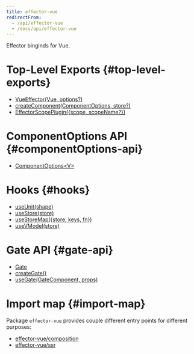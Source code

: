 ```yaml
---
title: effector-vue
redirectFrom:
  - /api/effector-vue
  - /docs/api/effector-vue
---
```


Effector binginds for Vue.

# Top-Level Exports {#top-level-exports}

- [VueEffector(Vue, options?)](/en/api/effector-vue/VueEffector)
- [createComponent(ComponentOptions, store?)](/en/api/effector-vue/createComponent)
- [EffectorScopePlugin({scope, scopeName?})](/en/api/effector-vue/EffectorScopePlugin)

# ComponentOptions API {#componentOptions-api}

- [ComponentOptions\<V\>](/en/api/effector-vue/ComponentOptions)

# Hooks {#hooks}

- [useUnit(shape)](/en/api/effector-vue/useUnit)
- [useStore(store)](/en/api/effector-vue/useStore)
- [useStoreMap({store, keys, fn})](/en/api/effector-vue/useStoreMap)
- [useVModel(store)](/en/api/effector-vue/useVModel)

# Gate API {#gate-api}

- [Gate](/en/api/effector-vue/Gate)
- [createGate()](/en/api/effector-vue/createGate)
- [useGate(GateComponent, props)](/en/api/effector-vue/useGate)

# Import map {#import-map}

Package `effector-vue` provides couple different entry points for different purposes:

- [effector-vue/composition](/en/api/effector-vue/module/composition)
- [effector-vue/ssr](/en/api/effector-vue/module/ssr)
